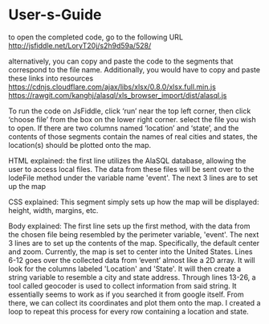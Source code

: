 # User-s-Guide
to open the completed code, go to the following URL
http://jsfiddle.net/LoryT20j/s2h9d59a/528/

alternatively, you can copy and paste the code to the segments that correspond to the file name. Additionally, you would have to copy and paste these links into resources
https://cdnjs.cloudflare.com/ajax/libs/xlsx/0.8.0/xlsx.full.min.js
https://rawgit.com/kanghj/alasql/xls_browser_import/dist/alasql.js

To run the code on JsFiddle, click ‘run’ near the top left corner, then click ‘choose file’ from the box on the lower right corner. select the file you wish to open. If there are two columns named ‘location’ and ‘state’, and the contents of those segments contain the names of real cities and states, the location(s) should be plotted onto the map.

HTML explained:
the first line utilizes the AlaSQL database, allowing the user to access local files. The data from these files will be sent over to the lodeFile method under the variable name 'event'. The next 3 lines are to set up the map

CSS explained:
This segment simply sets up how the map will be displayed: height, width, margins, etc.

Body explained:
The first line sets up the first method, with the data from the chosen file being resembled by the perimeter variable, 'event'. The next 3 lines are to set up the contents of the map. Specifically, the default center and zoom. Currently, the map is set to center into the United States. Lines 6-12 goes over the collected data from ‘event’ almost like a 2D array. It will look for the columns labeled 'Location' and 'State'. It will then create a string variable to resemble a city and state address. Through lines 13-26, a tool called geocoder is used to collect information from said string. It essentially seems to work as if you searched it from google itself. From there, we can collect its coordinates and plot them onto the map. I created a loop to repeat this process for every row containing a location and state.
